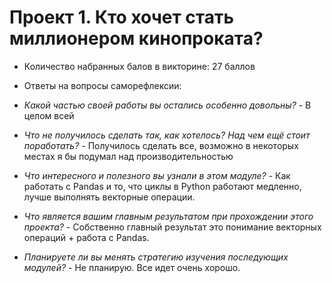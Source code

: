 # Проект 1. Кто хочет стать миллионером кинопроката?

 - Количество набранных балов в викторине: 27 баллов
 
 - Ответы на вопросы саморефлексии:
  - *Какой частью своей работы вы остались особенно довольны?* - В целом всей
  - *Что не получилось сделать так, как хотелось? Над чем ещё стоит поработать?* - Получилось сделать все, возможно в некоторых местах я бы подумал над производительностью
  - *Что интересного и полезного вы узнали в этом модуле?* - Как работать с Pandas и то, что циклы в Python работают медленно, лучше выполнять векторные операции.
  - *Что является вашим главным результатом при прохождении этого проекта?* - Собственно главный результат это понимание векторных операций + работа с Pandas.
  - *Планируете ли вы менять стратегию изучения последующих модулей?* - Не планирую. Все идет очень хорошо.
